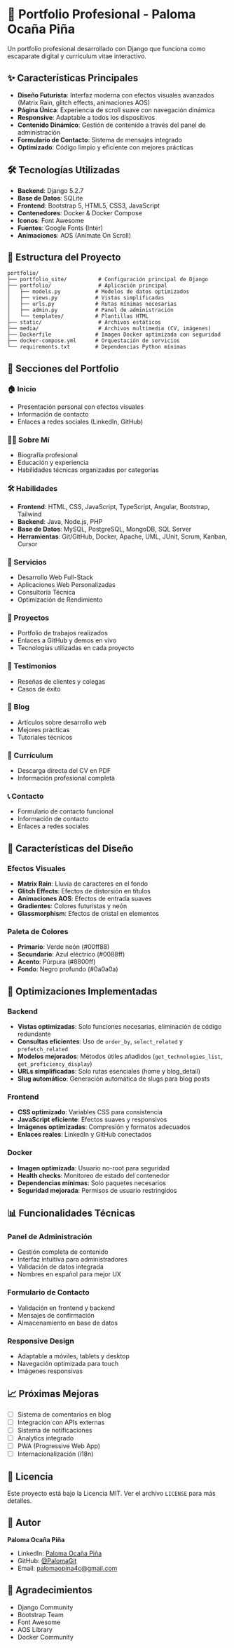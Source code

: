 # 🚀 Portfolio Profesional - Paloma Ocaña Piña

Un portfolio profesional desarrollado con Django que funciona como escaparate digital y currículum vitae interactivo.

## ✨ Características Principales

- **Diseño Futurista**: Interfaz moderna con efectos visuales avanzados (Matrix Rain, glitch effects, animaciones AOS)
- **Página Única**: Experiencia de scroll suave con navegación dinámica
- **Responsive**: Adaptable a todos los dispositivos
- **Contenido Dinámico**: Gestión de contenido a través del panel de administración
- **Formulario de Contacto**: Sistema de mensajes integrado
- **Optimizado**: Código limpio y eficiente con mejores prácticas

## 🛠️ Tecnologías Utilizadas

- **Backend**: Django 5.2.7
- **Base de Datos**: SQLite
- **Frontend**: Bootstrap 5, HTML5, CSS3, JavaScript
- **Contenedores**: Docker & Docker Compose
- **Iconos**: Font Awesome
- **Fuentes**: Google Fonts (Inter)
- **Animaciones**: AOS (Animate On Scroll)

## 📁 Estructura del Proyecto

```
portfolio/
├── portfolio_site/          # Configuración principal de Django
├── portfolio/               # Aplicación principal
│   ├── models.py           # Modelos de datos optimizados
│   ├── views.py            # Vistas simplificadas
│   ├── urls.py             # Rutas mínimas necesarias
│   ├── admin.py            # Panel de administración
│   └── templates/          # Plantillas HTML
├── static/                  # Archivos estáticos
├── media/                   # Archivos multimedia (CV, imágenes)
├── Dockerfile              # Imagen Docker optimizada con seguridad
├── docker-compose.yml      # Orquestación de servicios
└── requirements.txt        # Dependencias Python mínimas
```

## 📱 Secciones del Portfolio

### 🏠 Inicio
- Presentación personal con efectos visuales
- Información de contacto
- Enlaces a redes sociales (LinkedIn, GitHub)

### 👨‍💻 Sobre Mí
- Biografía profesional
- Educación y experiencia
- Habilidades técnicas organizadas por categorías

### 🛠️ Habilidades
- **Frontend**: HTML, CSS, JavaScript, TypeScript, Angular, Bootstrap, Tailwind
- **Backend**: Java, Node.js, PHP
- **Base de Datos**: MySQL, PostgreSQL, MongoDB, SQL Server
- **Herramientas**: Git/GitHub, Docker, Apache, UML, JUnit, Scrum, Kanban, Cursor

### 🚀 Servicios
- Desarrollo Web Full-Stack
- Aplicaciones Web Personalizadas
- Consultoría Técnica
- Optimización de Rendimiento

### 💼 Proyectos
- Portfolio de trabajos realizados
- Enlaces a GitHub y demos en vivo
- Tecnologías utilizadas en cada proyecto

### 💬 Testimonios
- Reseñas de clientes y colegas
- Casos de éxito

### 📝 Blog
- Artículos sobre desarrollo web
- Mejores prácticas
- Tutoriales técnicos

### 📄 Currículum
- Descarga directa del CV en PDF
- Información profesional completa

### 📞 Contacto
- Formulario de contacto funcional
- Información de contacto
- Enlaces a redes sociales

## 🎨 Características del Diseño

### Efectos Visuales
- **Matrix Rain**: Lluvia de caracteres en el fondo
- **Glitch Effects**: Efectos de distorsión en títulos
- **Animaciones AOS**: Efectos de entrada suaves
- **Gradientes**: Colores futuristas y neón
- **Glassmorphism**: Efectos de cristal en elementos

### Paleta de Colores
- **Primario**: Verde neón (#00ff88)
- **Secundario**: Azul eléctrico (#0088ff)
- **Acento**: Púrpura (#8800ff)
- **Fondo**: Negro profundo (#0a0a0a)

## 🔧 Optimizaciones Implementadas

### Backend
- **Vistas optimizadas**: Solo funciones necesarias, eliminación de código redundante
- **Consultas eficientes**: Uso de `order_by`, `select_related` y `prefetch_related`
- **Modelos mejorados**: Métodos útiles añadidos (`get_technologies_list`, `get_proficiency_display`)
- **URLs simplificadas**: Solo rutas esenciales (home y blog_detail)
- **Slug automático**: Generación automática de slugs para blog posts

### Frontend
- **CSS optimizado**: Variables CSS para consistencia
- **JavaScript eficiente**: Efectos suaves y responsivos
- **Imágenes optimizadas**: Compresión y formatos adecuados
- **Enlaces reales**: LinkedIn y GitHub conectados

### Docker
- **Imagen optimizada**: Usuario no-root para seguridad
- **Health checks**: Monitoreo de estado del contenedor
- **Dependencias mínimas**: Solo paquetes necesarios
- **Seguridad mejorada**: Permisos de usuario restringidos

## 📊 Funcionalidades Técnicas

### Panel de Administración
- Gestión completa de contenido
- Interfaz intuitiva para administradores
- Validación de datos integrada
- Nombres en español para mejor UX

### Formulario de Contacto
- Validación en frontend y backend
- Mensajes de confirmación
- Almacenamiento en base de datos

### Responsive Design
- Adaptable a móviles, tablets y desktop
- Navegación optimizada para touch
- Imágenes responsivas

## 📈 Próximas Mejoras

- [ ] Sistema de comentarios en blog
- [ ] Integración con APIs externas
- [ ] Sistema de notificaciones
- [ ] Analytics integrado
- [ ] PWA (Progressive Web App)
- [ ] Internacionalización (i18n)

## 📄 Licencia

Este proyecto está bajo la Licencia MIT. Ver el archivo `LICENSE` para más detalles.

## 👤 Autor

**Paloma Ocaña Piña**
- LinkedIn: [Paloma Ocaña Piña](https://www.linkedin.com/in/paloma-oca%C3%B1a-pi%C3%B1a/)
- GitHub: [@PalomaGit](https://github.com/PalomaGit/)
- Email: palomaopina4c@gmail.com

## 🙏 Agradecimientos

- Django Community
- Bootstrap Team
- Font Awesome
- AOS Library
- Docker Community